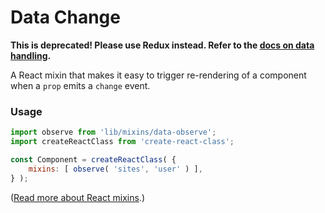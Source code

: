 # Data Change

**This is deprecated! Please use Redux instead. Refer to the [docs on data handling](/docs/our-approach-to-data.md).**

A React mixin that makes it easy to trigger re-rendering of a component when a `prop` emits a `change` event.

### Usage

```js
import observe from 'lib/mixins/data-observe';
import createReactClass from 'create-react-class';

const Component = createReactClass( {
	mixins: [ observe( 'sites', 'user' ) ],
} );
```

([Read more about React mixins](http://facebook.github.io/react/docs/reusable-components.html#mixins).)
